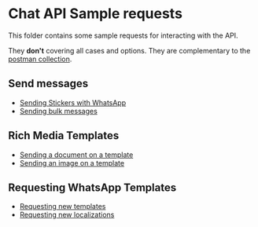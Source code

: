 # Chat API Sample requests

This folder contains some sample requests for interacting with the API.

They **don't** covering all cases and options. They are complementary to the [postman collection](../postman.zip).

## Send messages
- [Sending Stickers with WhatsApp](sending_stickers_with_whatsapp.md)
- [Sending bulk messages](sending_bulk_messages.md)

## Rich Media Templates
- [Sending a document on a template](rich_media_template_with_document.md)
- [Sending an image on a template](rich_media_template_with_image.md)

## Requesting WhatsApp Templates
- [Requesting new templates](requesting_new_templates.md) 
- [Requesting new localizations](requesting_new_localization.md) 
